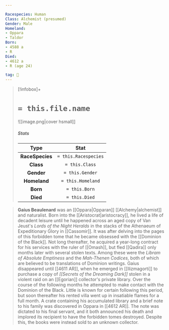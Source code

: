 ```yaml
---

Racespecies: Human
Class: Alchemist (presumed)
Gender: Male
Homeland:
- Oppara
- Taldor
Born:
- 4588 a
- R
Died:
- 4612 a
- R (age 24)

tag: 👤️
---
```


> [!infobox]+
> #  `= this.file.name`
> ![[image.png|cover hsmall]]
> ##### Stats
> Type | Stat |
> :---: |:---:|
> **RaceSpecies** | `= this.Racespecies` |
> **Class** | `= this.Class` |
> **Gender** | `= this.Gender` |
> **Homeland** | `= this.Homeland` |
> **Born** | `= this.Born` |
> **Died** | `= this.Died` |



> **Gaius Beaulenard** was an [[Oppara|Opparan]] [[Alchemy|alchemist]] and naturalist. Born into the [[Aristocrat|aristocracy]], he lived a life of decadent leisure until he happened across an aged copy of Van Jeust's *Lords of the Night Heralds* in the stacks of the Athenaeum of Expeditionary Glory in [[Cassomir]]. It was after delving into the pages of this forbidden tome that he became obsessed with the [[Dominion of the Black]].
> Not long thereafter, he acquired a year-long contract for his services with the ruler of [[Omash]], but fled [[Qadira]] only months later with several stolen texts. Among these were the *Libram of Absolute Emptiness* and the *Mah-Thenen Codices*, both of which are believed to be translations of Dominion writings.
> Gaius disappeared until [[4611 AR]], when he emerged in [[Ilizmagorti]] to purchase a copy of *[[Secrets of the Dreaming Dark]]* stolen in a violent raid on an [[Egorian]] collector's private library. Over the course of the following months he attempted to make contact with the Dominion of the Black. Little is known for certain following this period, but soon thereafter his rented villa went up in insatiable flames for a full month.
> A crate containing his accumulated library and a brief note to his family was discovered in Oppara in [[4612 AR]]. The note was dictated to his final servant, and it both announced his death and implored its recipient to have the forbidden tomes destroyed. Despite this, the books were instead sold to an unknown collector.








